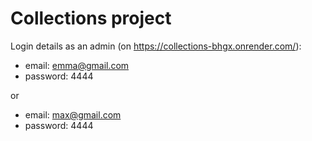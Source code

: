 # Collections project

Login details as an admin (on https://collections-bhgx.onrender.com/):

- email: emma@gmail.com
- password: 4444

or

- email: max@gmail.com
- password: 4444